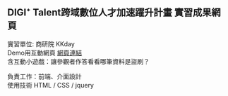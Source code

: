 ## DIGI⁺ Talent跨域數位人才加速躍升計畫 實習成果網頁

實習單位: 商研院 KKday  
Demo用互動網頁 [網頁連結](https://frauddetection-credit.herokuapp.com/catalog/)  
含互動小遊戲：讓參觀者作答看看哪筆資料是盜刷？

負責工作：前端、介面設計  
使用技術 HTML / CSS /  jquery  



